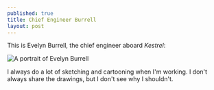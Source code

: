 ```yaml
---
published: true
title: Chief Engineer Burrell
layout: post
---
```

This is Evelyn Burrell, the chief engineer aboard *Kestrel*:

![A portrait of Evelyn Burrell](http://i.imgur.com/1h8I88V.png "Evelyn Burrell")

I always do a lot of sketching and cartooning when I'm working. I
don't always share the drawings, but I don't see why I shouldn't.
